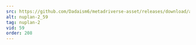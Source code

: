 ```yaml
---
src: https://github.com/Dadaism6/metadriverse-asset/releases/download/assetsv1.0.2/nuplan-2_59.mp4
alt: nuplan-2_59
tag: nuplan-2
vid: 59
order: 208
---
```

